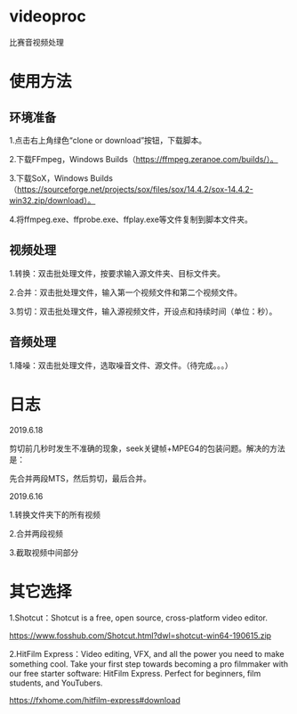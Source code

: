 # videoproc
比赛音视频处理

# 使用方法
## 环境准备
1.点击右上角绿色“clone or download”按钮，下载脚本。

2.下载FFmpeg，Windows Builds（https://ffmpeg.zeranoe.com/builds/）。

3.下载SoX，Windows Builds（https://sourceforge.net/projects/sox/files/sox/14.4.2/sox-14.4.2-win32.zip/download）。

4.将ffmpeg.exe、ffprobe.exe、ffplay.exe等文件复制到脚本文件夹。

## 视频处理
1.转换：双击批处理文件，按要求输入源文件夹、目标文件夹。

2.合并：双击批处理文件，输入第一个视频文件和第二个视频文件。

3.剪切：双击批处理文件，输入源视频文件，开设点和持续时间（单位：秒）。

## 音频处理
1.降噪：双击批处理文件，选取噪音文件、源文件。（待完成。。。）

# 日志
2019.6.18

剪切前几秒时发生不准确的现象，seek关键帧+MPEG4的包装问题。解决的方法是：

先合并两段MTS，然后剪切，最后合并。

2019.6.16

1.转换文件夹下的所有视频

2.合并两段视频

3.截取视频中间部分

# 其它选择
1.Shotcut：Shotcut is a free, open source, cross-platform video editor.

https://www.fosshub.com/Shotcut.html?dwl=shotcut-win64-190615.zip

2.HitFilm  Express：Video editing, VFX, and all the power you need to make something cool. Take your first step towards becoming a pro filmmaker with our free starter software: HitFilm Express. Perfect for beginners, film students, and YouTubers.

https://fxhome.com/hitfilm-express#download
